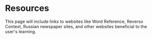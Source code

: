 <h1>Resources</h1>
<p>This page will include links to websites like Word Reference, Reverso Context, Russian newspaper sites, and other websites beneficial to the user's learning.</p>
